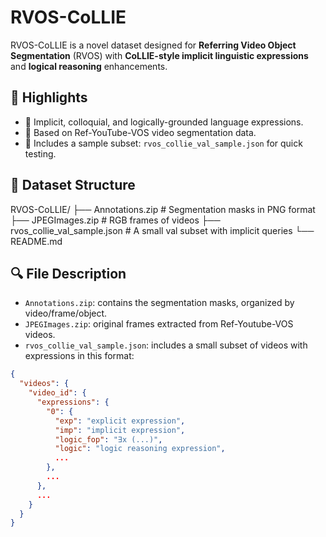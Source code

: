 # RVOS-CoLLIE

RVOS-CoLLIE is a novel dataset designed for **Referring Video Object Segmentation** (RVOS) with **CoLLIE-style implicit linguistic expressions** and **logical reasoning** enhancements.

## 🧠 Highlights

- 💬 Implicit, colloquial, and logically-grounded language expressions.
- 🎥 Based on Ref-YouTube-VOS video segmentation data.
- 🧪 Includes a sample subset: `rvos_collie_val_sample.json` for quick testing.

## 📁 Dataset Structure
RVOS-CoLLIE/
├── Annotations.zip # Segmentation masks in PNG format
├── JPEGImages.zip # RGB frames of videos
├── rvos_collie_val_sample.json # A small val subset with implicit queries
└── README.md


## 🔍 File Description

- `Annotations.zip`: contains the segmentation masks, organized by video/frame/object.
- `JPEGImages.zip`: original frames extracted from Ref-Youtube-VOS videos.
- `rvos_collie_val_sample.json`: includes a small subset of videos with expressions in this format:
```json
{
  "videos": {
    "video_id": {
      "expressions": {
        "0": {
          "exp": "explicit expression",
          "imp": "implicit expression",
          "logic_fop": "∃x (...)",
          "logic": "logic reasoning expression",
          ...
        },
        ...
      },
      ...
    }
  }
}


